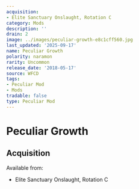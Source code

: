 ```yaml
---
acquisition:
- Elite Sanctuary Onslaught, Rotation C
category: Mods
description: ''
drain: 2
image: ../images/peculiar-growth-e8c1cff560.jpg
last_updated: '2025-09-17'
name: Peculiar Growth
polarity: naramon
rarity: Uncommon
release_date: '2018-05-17'
source: WFCD
tags:
- Peculiar Mod
- Mods
tradable: false
type: Peculiar Mod
---
```


# Peculiar Growth

## Acquisition

Available from:
- Elite Sanctuary Onslaught, Rotation C

